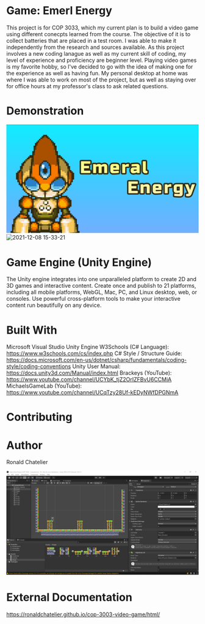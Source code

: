 # Game: Emerl Energy

This project is for COP 3033, which my current plan is to build a video game using different conecpts learned from the course. The objective of it is to collect batteries that are placed in a test room. I was able to make it independently from the research and sources available. As this project involves a new coding lanague as well as my current skill of coding, my level of experience and proficiency are beginner level. Playing video games is my favorite hobby, so I've decided to go with the idea of making one for the experience as well as having fun. My personal desktop at home was where I was able to work on most of the project, but as well as staying over for office hours at my professor's class to ask related questions.  

# Demonstration

![screenshot](Game%20Title.png)
![2021-12-08 15-33-21](https://user-images.githubusercontent.com/62119544/145282108-abc81f3f-80dc-43f8-8b8c-c1b03df3f682.gif)





# Game Engine (Unity Engine)

The Unity engine integrates into one unparalleled platform to create 2D and 3D games and interactive content. Create once and publish to 21 platforms, including all mobile platforms, WebGL, Mac, PC, and Linux desktop, web, or consoles. Use powerful cross-platform tools to make your interactive content run beautifully on any device.

# Built With

Microsoft Visual Studio
Unity Engine
W3Schools (C# Language): https://www.w3schools.com/cs/index.php
C# Style / Structure Guide: https://docs.microsoft.com/en-us/dotnet/csharp/fundamentals/coding-style/coding-conventions
Unity User Manual: https://docs.unity3d.com/Manual/index.html
Brackeys (YouTube): https://www.youtube.com/channel/UCYbK_tjZ2OrIZFBvU6CCMiA
MichaelsGameLab (YouTube): https://www.youtube.com/channel/UCqTzy28Uf-kEDyNWfDPGNmA

# Contributing

# Author

Ronald Chatelier

![screenshot](Game(Progress%202).PNG)

# External Documentation

https://ronaldchatelier.github.io/cop-3003-video-game/html/




